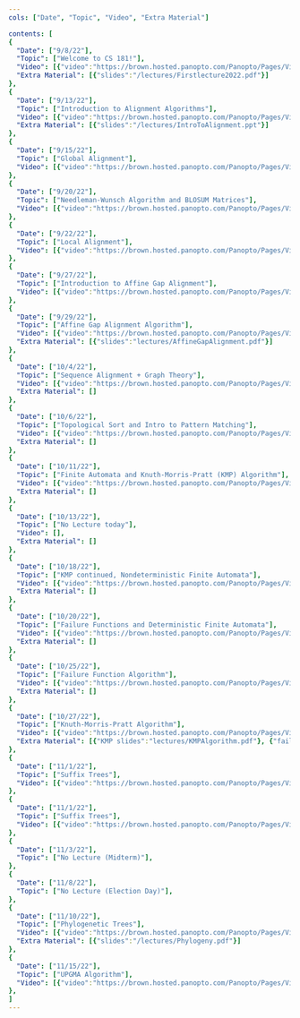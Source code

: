 ```yaml
---
cols: ["Date", "Topic", "Video", "Extra Material"]

contents: [
{
  "Date": ["9/8/22"],
  "Topic": ["Welcome to CS 181!"],
  "Video": [{"video":"https://brown.hosted.panopto.com/Panopto/Pages/Viewer.aspx?id=9aa2bce4-5706-420f-9daa-af090116a740"}],
  "Extra Material": [{"slides":"/lectures/Firstlecture2022.pdf"}]
},
{
  "Date": ["9/13/22"],
  "Topic": ["Introduction to Alignment Algorithms"],
  "Video": [{"video":"https://brown.hosted.panopto.com/Panopto/Pages/Viewer.aspx?id=6a1ff293-5b2b-4a4a-bda1-af0f014e8a92"}],
  "Extra Material": [{"slides":"/lectures/IntroToAlignment.ppt"}]
},
{
  "Date": ["9/15/22"],
  "Topic": ["Global Alignment"],
  "Video": [{"video":"https://brown.hosted.panopto.com/Panopto/Pages/Viewer.aspx?id=9557b6ea-4a5e-4bde-a1ef-af090116a7b6"}]
},
{
  "Date": ["9/20/22"],
  "Topic": ["Needleman-Wunsch Algorithm and BLOSUM Matrices"],
  "Video": [{"video":"https://brown.hosted.panopto.com/Panopto/Pages/Viewer.aspx?id=80bbcf2c-965a-4e47-8ce5-af090116a7d9"}]
},
{
  "Date": ["9/22/22"],
  "Topic": ["Local Alignment"],
  "Video": [{"video":"https://brown.hosted.panopto.com/Panopto/Pages/Viewer.aspx?id=586ebaf1-7a23-487c-9661-af090116a80b"}]
},
{
  "Date": ["9/27/22"],
  "Topic": ["Introduction to Affine Gap Alignment"],
  "Video": [{"video":"https://brown.hosted.panopto.com/Panopto/Pages/Viewer.aspx?id=026e782f-b3ad-42c5-9f29-af090116a82b"}]
},
{
  "Date": ["9/29/22"],
  "Topic": ["Affine Gap Alignment Algorithm"],
  "Video": [{"video":"https://brown.hosted.panopto.com/Panopto/Pages/Viewer.aspx?id=7dab1ea5-844d-4655-afdc-af090116a854"}],
  "Extra Material": [{"slides":"lectures/AffineGapAlignment.pdf"}]
},
{
  "Date": ["10/4/22"],
  "Topic": ["Sequence Alignment + Graph Theory"],
  "Video": [{"video":"https://brown.hosted.panopto.com/Panopto/Pages/Viewer.aspx?id=560512a8-a005-46a1-adc7-af090116a873"}],
  "Extra Material": []
},
{
  "Date": ["10/6/22"],
  "Topic": ["Topological Sort and Intro to Pattern Matching"],
  "Video": [{"video":"https://brown.hosted.panopto.com/Panopto/Pages/Viewer.aspx?id=fc99d2b1-c0bb-4701-84ad-af090116a895"}],
  "Extra Material": []
},
{
  "Date": ["10/11/22"],
  "Topic": ["Finite Automata and Knuth-Morris-Pratt (KMP) Algorithm"],
  "Video": [{"video":"https://brown.hosted.panopto.com/Panopto/Pages/Viewer.aspx?id=9bcba413-f226-4518-bd15-af090116a8b5"}],
  "Extra Material": []
},
{
  "Date": ["10/13/22"],
  "Topic": ["No Lecture today"],
  "Video": [],
  "Extra Material": []
},
{
  "Date": ["10/18/22"],
  "Topic": ["KMP continued, Nondeterministic Finite Automata"],
  "Video": [{"video":"https://brown.hosted.panopto.com/Panopto/Pages/Viewer.aspx?id=917d8cc1-e8a8-4bf8-a5df-af090116a8ff"}],
  "Extra Material": []
},
{
  "Date": ["10/20/22"],
  "Topic": ["Failure Functions and Deterministic Finite Automata"],
  "Video": [{"video":"https://brown.hosted.panopto.com/Panopto/Pages/Viewer.aspx?id=dbee38b5-9834-4325-981d-af090116a929"}],
  "Extra Material": []
},
{
  "Date": ["10/25/22"],
  "Topic": ["Failure Function Algorithm"],
  "Video": [{"video":"https://brown.hosted.panopto.com/Panopto/Pages/Viewer.aspx?id=4ac12049-135e-4906-baef-af090116a952"}],
  "Extra Material": []
},
{
  "Date": ["10/27/22"],
  "Topic": ["Knuth-Morris-Pratt Algorithm"],
  "Video": [{"video":"https://brown.hosted.panopto.com/Panopto/Pages/Viewer.aspx?id=bcc06103-f1fa-4e97-b05f-af090116a973"}],
  "Extra Material": [{"KMP slides":"lectures/KMPAlgorithm.pdf"}, {"failure function slides":"lectures/FailureFunctionAlgorithm.pdf"}]
}, 
{
  "Date": ["11/1/22"],
  "Topic": ["Suffix Trees"], 
  "Video": [{"video":"https://brown.hosted.panopto.com/Panopto/Pages/Viewer.aspx?id=6ede4331-0888-4b96-8713-af090116a996"}]
},
{
  "Date": ["11/1/22"],
  "Topic": ["Suffix Trees"], 
  "Video": [{"video":"https://brown.hosted.panopto.com/Panopto/Pages/Viewer.aspx?id=6ede4331-0888-4b96-8713-af090116a996"}]
},
{
  "Date": ["11/3/22"],
  "Topic": ["No Lecture (Midterm)"], 
},
{
  "Date": ["11/8/22"],
  "Topic": ["No Lecture (Election Day)"], 
},
{
  "Date": ["11/10/22"],
  "Topic": ["Phylogenetic Trees"], 
  "Video": [{"video":"https://brown.hosted.panopto.com/Panopto/Pages/Viewer.aspx?id=f69e1d38-6d18-4fb3-bca6-af090116aa02"}],
  "Extra Material": [{"slides":"/lectures/Phylogeny.pdf"}]
}, 
{
  "Date": ["11/15/22"],
  "Topic": ["UPGMA Algorithm"], 
  "Video": [{"video":"https://brown.hosted.panopto.com/Panopto/Pages/Viewer.aspx?id=d7ab27fc-1531-4cbf-8dc0-af090116aa33"}]
},
]
---
```

